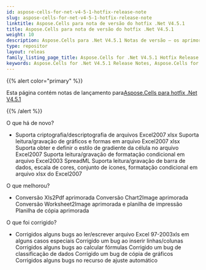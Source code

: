 ```yaml
---
id: aspose-cells-for-net-v4-5-1-hotfix-release-note
slug: aspose-cells-for-net-v4-5-1-hotfix-release-note
linktitle: Aspose.Cells para nota de versão do hotfix .Net V4.5.1
title: Aspose.Cells para nota de versão do hotfix .Net V4.5.1
weight: 10
description: Aspose.Cells para .Net V4.5.1 Notas de versão – os aprimoramentos mais recentes, novos recursos e correções
type: repositor
layout: releas
family_listing_page_title: Aspose.Cells for .Net V4.5.1 Hotfix Release Note
keywords: Aspose.Cells for .Net V4.5.1 Release Notes, Aspose.Cells for .Net V4.5.1 updates and fixe
---
```

{{% alert color="primary" %}} 

 Esta página contém notas de lançamento para[Aspose.Cells para hotfix .Net V4.5.1](https://releases.aspose.com/cells/net/new-releases/aspose.cells-for-.net-v4.5.1-hotfix/)

{{% /alert %}} 

 O que há de novo?

- Suporta criptografia/descriptografia de arquivos Excel2007 xlsx
 Suporta leitura/gravação de gráficos e formas em arquivo Excel2007 xlsx
 Suporta obter e definir o estilo de gradiente da célula no arquivo Excel2007
 Suporta leitura/gravação de formatação condicional em arquivo Excel2003 SpreadML
 Suporta leitura/gravação de barra de dados, escala de cores, conjunto de ícones, formatação condicional em arquivo xlsx do Excel2007

 O que melhorou?



- Conversão Xls2Pdf aprimorada
 Conversão Chart2Image aprimorada
 Conversão Worksheet2Image aprimorada e planilha de impressão
 Planilha de cópia aprimorada

 O que foi corrigido?

- Corrigidos alguns bugs ao ler/escrever arquivo Excel 97-2003xls em alguns casos especiais
 Corrigido um bug ao inserir linhas/colunas
Corrigidos alguns bugs ao calcular fórmulas
 Corrigido um bug de classificação de dados
 Corrigido um bug de cópia de gráficos
 Corrigidos alguns bugs no recurso de ajuste automático
